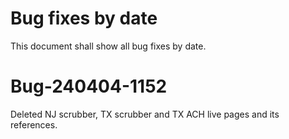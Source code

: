 # Bug fixes by date

This document shall show all bug fixes by date.

# Bug-240404-1152

Deleted NJ scrubber, TX scrubber and TX ACH live pages and its references.